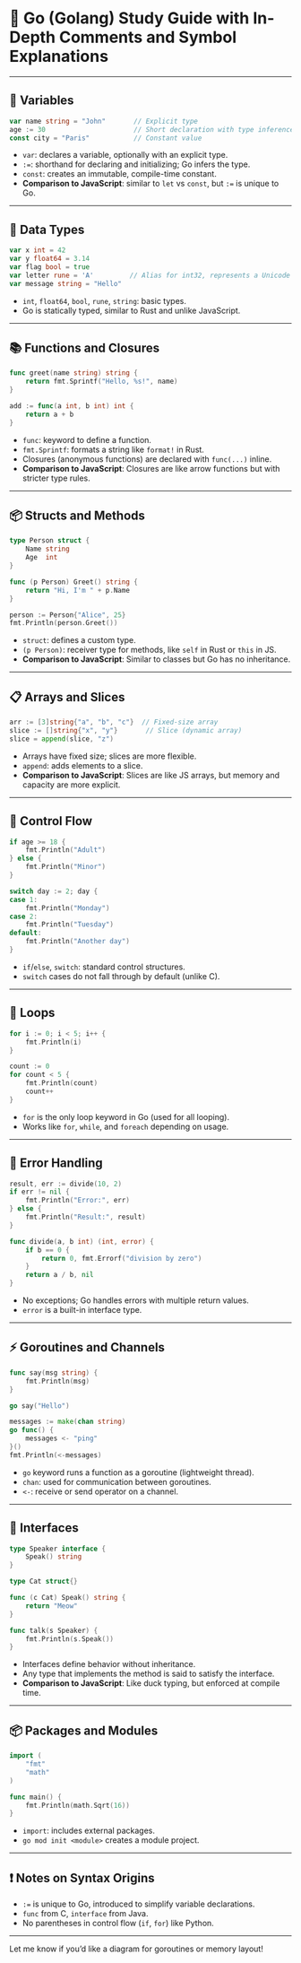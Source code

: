 # 🐹 Go (Golang) Study Guide with In-Depth Comments and Symbol Explanations

---

## 📜 Variables

```go
var name string = "John"       // Explicit type
age := 30                      // Short declaration with type inference
const city = "Paris"           // Constant value
```

* `var`: declares a variable, optionally with an explicit type.
* `:=`: shorthand for declaring and initializing; Go infers the type.
* `const`: creates an immutable, compile-time constant.
* **Comparison to JavaScript**: similar to `let` vs `const`, but `:=` is unique to Go.

---

## 🔄 Data Types

```go
var x int = 42
var y float64 = 3.14
var flag bool = true
var letter rune = 'A'         // Alias for int32, represents a Unicode code point
var message string = "Hello"
```

* `int`, `float64`, `bool`, `rune`, `string`: basic types.
* Go is statically typed, similar to Rust and unlike JavaScript.

---

## 📚 Functions and Closures

```go
func greet(name string) string {
    return fmt.Sprintf("Hello, %s!", name)
}

add := func(a int, b int) int {
    return a + b
}
```

* `func`: keyword to define a function.
* `fmt.Sprintf`: formats a string like `format!` in Rust.
* Closures (anonymous functions) are declared with `func(...)` inline.
* **Comparison to JavaScript**: Closures are like arrow functions but with stricter type rules.

---

## 📦 Structs and Methods

```go
type Person struct {
    Name string
    Age  int
}

func (p Person) Greet() string {
    return "Hi, I'm " + p.Name
}

person := Person{"Alice", 25}
fmt.Println(person.Greet())
```

* `struct`: defines a custom type.
* `(p Person)`: receiver type for methods, like `self` in Rust or `this` in JS.
* **Comparison to JavaScript**: Similar to classes but Go has no inheritance.

---

## 📋 Arrays and Slices

```go
arr := [3]string{"a", "b", "c"}  // Fixed-size array
slice := []string{"x", "y"}       // Slice (dynamic array)
slice = append(slice, "z")
```

* Arrays have fixed size; slices are more flexible.
* `append`: adds elements to a slice.
* **Comparison to JavaScript**: Slices are like JS arrays, but memory and capacity are more explicit.

---

## 🔄 Control Flow

```go
if age >= 18 {
    fmt.Println("Adult")
} else {
    fmt.Println("Minor")
}

switch day := 2; day {
case 1:
    fmt.Println("Monday")
case 2:
    fmt.Println("Tuesday")
default:
    fmt.Println("Another day")
}
```

* `if`/`else`, `switch`: standard control structures.
* `switch` cases do not fall through by default (unlike C).

---

## 🔁 Loops

```go
for i := 0; i < 5; i++ {
    fmt.Println(i)
}

count := 0
for count < 5 {
    fmt.Println(count)
    count++
}
```

* `for` is the only loop keyword in Go (used for all looping).
* Works like `for`, `while`, and `foreach` depending on usage.

---

## 🧩 Error Handling

```go
result, err := divide(10, 2)
if err != nil {
    fmt.Println("Error:", err)
} else {
    fmt.Println("Result:", result)
}

func divide(a, b int) (int, error) {
    if b == 0 {
        return 0, fmt.Errorf("division by zero")
    }
    return a / b, nil
}
```

* No exceptions; Go handles errors with multiple return values.
* `error` is a built-in interface type.

---

## ⚡ Goroutines and Channels

```go
func say(msg string) {
    fmt.Println(msg)
}

go say("Hello")

messages := make(chan string)
go func() {
    messages <- "ping"
}()
fmt.Println(<-messages)
```

* `go` keyword runs a function as a goroutine (lightweight thread).
* `chan`: used for communication between goroutines.
* `<-`: receive or send operator on a channel.

---

## 🧬 Interfaces

```go
type Speaker interface {
    Speak() string
}

type Cat struct{}

func (c Cat) Speak() string {
    return "Meow"
}

func talk(s Speaker) {
    fmt.Println(s.Speak())
}
```

* Interfaces define behavior without inheritance.
* Any type that implements the method is said to satisfy the interface.
* **Comparison to JavaScript**: Like duck typing, but enforced at compile time.

---

## 📦 Packages and Modules

```go
import (
    "fmt"
    "math"
)

func main() {
    fmt.Println(math.Sqrt(16))
}
```

* `import`: includes external packages.
* `go mod init <module>` creates a module project.

---

## ❗ Notes on Syntax Origins

* `:=` is unique to Go, introduced to simplify variable declarations.
* `func` from C, `interface` from Java.
* No parentheses in control flow (`if`, `for`) like Python.

---

Let me know if you’d like a diagram for goroutines or memory layout!
